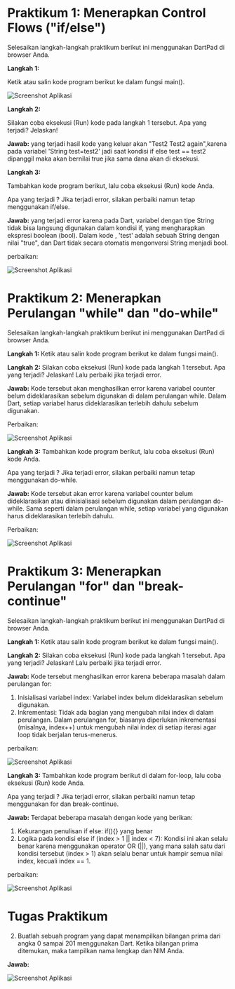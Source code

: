 # Praktikum 1: Menerapkan Control Flows ("if/else")

Selesaikan langkah-langkah praktikum berikut ini menggunakan DartPad di browser Anda.

**Langkah 1:**

Ketik atau salin kode program berikut ke dalam fungsi main().

![Screenshot Aplikasi](image/image.png)

**Langkah 2:**

Silakan coba eksekusi (Run) kode pada langkah 1 tersebut. Apa yang terjadi? Jelaskan!

**Jawab:** yang terjadi hasil kode yang keluar akan "Test2 Test2 again",karena  pada variabel 'String test=test2' jadi saat kondisi if else test == test2 dipanggil maka akan bernilai true jika sama dana akan di eksekusi.

**Langkah 3:**

Tambahkan kode program berikut, lalu coba eksekusi (Run) kode Anda.

Apa yang terjadi ? Jika terjadi error, silakan perbaiki namun tetap menggunakan if/else.

**Jawab:** yang terjadi error karena pada Dart, variabel dengan tipe String tidak bisa langsung digunakan dalam kondisi if, yang mengharapkan ekspresi boolean (bool). Dalam kode , 'test' adalah sebuah String dengan nilai "true", dan Dart tidak secara otomatis mengonversi String menjadi bool.

perbaikan:

![Screenshot Aplikasi](image/1.png)

# Praktikum 2: Menerapkan Perulangan "while" dan "do-while"

Selesaikan langkah-langkah praktikum berikut ini menggunakan DartPad di browser Anda.

**Langkah 1:**
Ketik atau salin kode program berikut ke dalam fungsi main().

**Langkah 2:**
Silakan coba eksekusi (Run) kode pada langkah 1 tersebut. Apa yang terjadi? Jelaskan! Lalu perbaiki jika terjadi error.

**Jawab:** Kode tersebut akan menghasilkan error karena variabel counter belum dideklarasikan sebelum digunakan di dalam perulangan while. Dalam Dart, setiap variabel harus dideklarasikan terlebih dahulu sebelum digunakan.

Perbaikan:

![Screenshot Aplikasi](image/2.png)

**Langkah 3:**
Tambahkan kode program berikut, lalu coba eksekusi (Run) kode Anda.

Apa yang terjadi ? Jika terjadi error, silakan perbaiki namun tetap menggunakan do-while.

**Jawab:** Kode tersebut akan error karena variabel counter belum dideklarasikan atau diinisialisasi sebelum digunakan dalam perulangan do-while. Sama seperti dalam perulangan while, setiap variabel yang digunakan harus dideklarasikan terlebih dahulu.

Perbaikan:

![Screenshot Aplikasi](image/3.png)

# Praktikum 3: Menerapkan Perulangan "for" dan "break-continue"

Selesaikan langkah-langkah praktikum berikut ini menggunakan DartPad di browser Anda.

**Langkah 1:**
Ketik atau salin kode program berikut ke dalam fungsi main().

**Langkah 2:**
Silakan coba eksekusi (Run) kode pada langkah 1 tersebut. Apa yang terjadi? Jelaskan! Lalu perbaiki jika terjadi error.

**Jawab:** Kode tersebut menghasilkan error karena beberapa masalah dalam perulangan for:

1. Inisialisasi variabel index: Variabel index belum dideklarasikan sebelum digunakan.
2. Inkrementasi: Tidak ada bagian yang mengubah nilai index di dalam perulangan. Dalam perulangan for, biasanya diperlukan inkrementasi (misalnya, index++) untuk mengubah nilai index di setiap iterasi agar loop tidak berjalan terus-menerus.

perbaikan:


![Screenshot Aplikasi](image/4.png)

**Langkah 3:**
Tambahkan kode program berikut di dalam for-loop, lalu coba eksekusi (Run) kode Anda.

Apa yang terjadi ? Jika terjadi error, silakan perbaiki namun tetap menggunakan for dan break-continue.

**Jawab:** Terdapat beberapa masalah dengan kode yang  berikan:

1. Kekurangan penulisan if else: if(){} yang benar 
2. Logika pada kondisi else if (index > 1 || index < 7): Kondisi ini akan selalu benar karena menggunakan operator OR (||), yang mana salah satu dari kondisi tersebut (index > 1) akan selalu benar untuk hampir semua nilai index, kecuali index == 1.

perbaikan:

![Screenshot Aplikasi](image/5.png)



# Tugas Praktikum

2. Buatlah sebuah program yang dapat menampilkan bilangan prima dari angka 0 sampai 201 menggunakan Dart. Ketika bilangan prima ditemukan, maka tampilkan nama lengkap dan NIM Anda.

**Jawab:**

![Screenshot Aplikasi](image/5.png)




